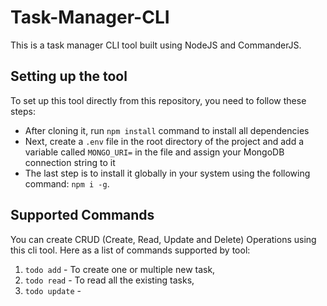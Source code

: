 # Task-Manager-CLI
This is a task manager CLI tool built using NodeJS and CommanderJS.

## Setting up the tool
To set up this tool directly from this repository, you need to follow these steps:
- After cloning it, run `npm install` command to install all dependencies
- Next, create a `.env` file in the root directory of the project and add a variable called `MONGO_URI=` in the file and assign your MongoDB connection string to it
- The last step is to install it globally in your system using the following command: `npm i -g`.

## Supported Commands
You can create CRUD (Create, Read, Update and Delete) Operations using this cli tool. Here as a list of commands supported by tool:
1. `todo add` - To create one or multiple new task,
2. `todo read` - To read all the existing tasks,
3. `todo update` -
